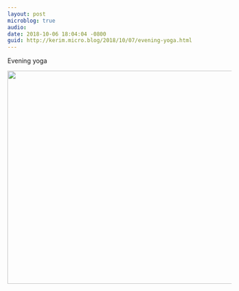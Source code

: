 ```yaml
---
layout: post
microblog: true
audio: 
date: 2018-10-06 18:04:04 -0800
guid: http://kerim.micro.blog/2018/10/07/evening-yoga.html
---
```

Evening yoga

<img src="http://micro.oxus.net/uploads/2018/01a98a7cdc.jpg" width="600" height="478" />
